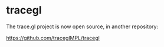 tracegl
=======

The trace.gl project is now open source, in another repository:

https://github.com/traceglMPL/tracegl

